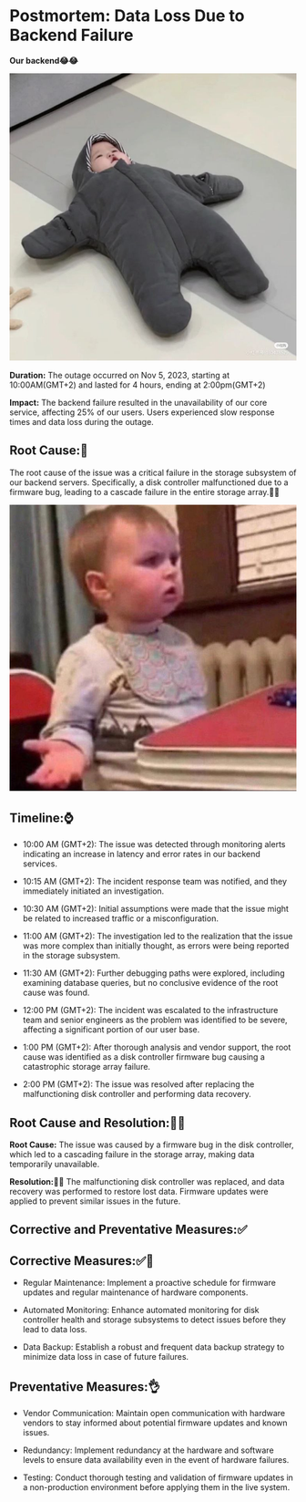 # Postmortem: Data Loss Due to Backend Failure
**Our backend😂😂**


<img src="f.jpg" alt="">

**Duration:** The outage occurred on Nov 5, 2023, starting at 10:00AM(GMT+2) and lasted for 4 hours, ending at 2:00pm(GMT+2)

**Impact:** The backend failure resulted in the unavailability of our core service, affecting 25% of our users. Users experienced slow response times and data loss during the outage.

## Root Cause:🤔
The root cause of the issue was a critical failure in the storage subsystem of our backend servers. Specifically, a disk controller malfunctioned due to a firmware bug, leading to a cascade failure in the entire storage array.🙆‍♀️

<img src="t.jpg" alt="">

## Timeline:⌚

* 10:00 AM (GMT+2): The issue was detected through monitoring alerts indicating an increase in latency and error rates in our backend services.

* 10:15 AM (GMT+2): The incident response team was notified, and they immediately initiated an investigation.

* 10:30 AM (GMT+2): Initial assumptions were made that the issue might be related to increased traffic or a misconfiguration.

* 11:00 AM (GMT+2): The investigation led to the realization that the issue was more complex than initially thought, as errors were being reported in the storage subsystem.

* 11:30 AM (GMT+2): Further debugging paths were explored, including examining database queries, but no conclusive evidence of the root cause was found.

* 12:00 PM (GMT+2): The incident was escalated to the infrastructure team and senior engineers as the problem was identified to be severe, affecting a significant portion of our user base.
* 1:00 PM (GMT+2): After thorough analysis and vendor support, the root cause was identified as a disk controller firmware bug causing a catastrophic storage array failure.

* 2:00 PM (GMT+2): The issue was resolved after replacing the malfunctioning disk controller and performing data recovery.


## Root Cause and Resolution:🧑‍💻
**Root Cause:** The issue was caused by a firmware bug in the disk controller, which led to a cascading failure in the storage array, making data temporarily unavailable.

**Resolution:💚😌** The malfunctioning disk controller was replaced, and data recovery was performed to restore lost data. Firmware updates were applied to prevent similar issues in the future.

## Corrective and Preventative Measures:✅

## Corrective Measures:✅📏

- Regular Maintenance: Implement a proactive schedule for firmware updates and regular maintenance of hardware components.

- Automated Monitoring: Enhance automated monitoring for disk controller health and storage subsystems to detect issues before they lead to data loss.

* Data Backup: Establish a robust and frequent data backup strategy to minimize data loss in case of future failures.

## Preventative Measures:👌

* Vendor Communication: Maintain open communication with hardware vendors to stay informed about potential firmware updates and known issues.

* Redundancy: Implement redundancy at the hardware and software levels to ensure data availability even in the event of hardware failures.

* Testing: Conduct thorough testing and validation of firmware updates in a non-production environment before applying them in the live system.
